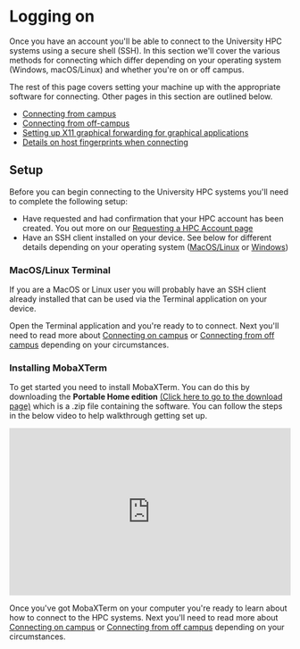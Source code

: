 # Logging on

Once you have an account you'll be able to connect to the University HPC systems using a secure shell (SSH). In this section we'll cover the various methods for connecting which differ depending on your operating system (Windows, macOS/Linux) and whether you're on or off campus.

The rest of this page covers setting your machine up with the appropriate software for connecting.
Other pages in this section are outlined below.

- [Connecting from campus](./logon/logon-campus)
- [Connecting from off-campus](./logon/logon-off-campus)
- [Setting up X11 graphical forwarding for graphical applications](./logon/x11-graphics)
- [Details on host fingerprints when connecting](./logon/fingerprint-details)

## Setup

Before you can begin connecting to the University HPC systems you'll need to complete the following setup:

- Have requested and had confirmation that your HPC account has been created. You out more on our [Requesting a HPC Account page](./request_hpc_acct)
- Have an SSH client installed on your device. See below for different details depending on your operating system ([MacOS/Linux](#macos-linux-terminal) or [Windows](#installing-mobaxterm))

### MacOS/Linux Terminal

If you are a MacOS or Linux user you will probably have an SSH client already installed that can be used via the Terminal application on your device.

Open the Terminal application and you're ready to to connect. Next you'll need to read more about [Connecting on campus](./logon/logon-campus.html#ssh-via-terminal-app-macos-linux) or [Connecting from off campus](./logon/logon-off-campus.html#connecting-from-linux-macos-systems) depending on your circumstances.

### Installing MobaXTerm

To get started you need to install MobaXTerm. You can do this by downloading the **Portable Home edition** [(Click here to go to the download page)](https://mobaxterm.mobatek.net/download-home-edition.html) which is a .zip file containing the software. You can follow the steps in the below video to help walkthrough getting set up.

<iframe src="https://mymedia.leeds.ac.uk/Mediasite/Play/7c25b8af4c7f43f7898efeba0ec6dd311d" width="100%" height="300" frameborder="0" marginwidth="0" marginheight="0" scrolling="auto" allowfullscreen="allowfullscreen" style="display:block;"> </iframe>

Once you've got MobaXTerm on your computer you're ready to learn about how to connect to the HPC systems. Next you'll need to read more about [Connecting on campus](./logon/logon-campus) or [Connecting from off campus](./logon/logon-off-campus) depending on your circumstances.
